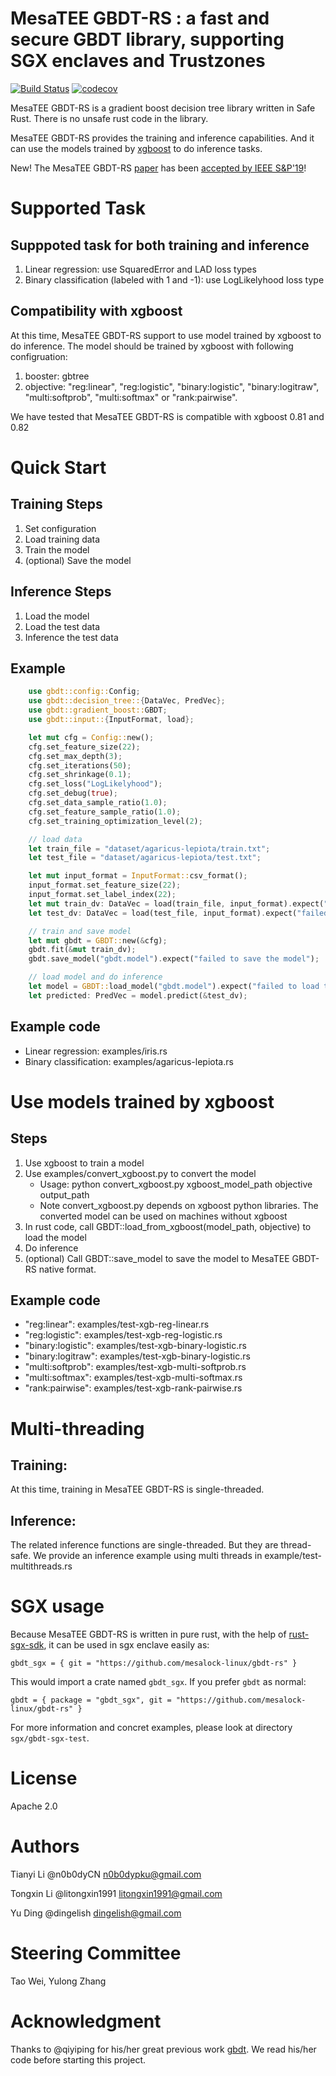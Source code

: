 # MesaTEE GBDT-RS : a fast and secure GBDT library, supporting SGX enclaves and Trustzones

[![Build Status](https://ci.mesalock-linux.org/api/badges/mesalock-linux/gbdt-rs/status.svg)](https://ci.mesalock-linux.org/mesalock-linux/gbdt-rs)
[![codecov](https://codecov.io/gh/mesalock-linux/gbdt-rs/branch/master/graph/badge.svg)](https://codecov.io/gh/mesalock-linux/gbdt-rs)

MesaTEE GBDT-RS is a gradient boost decision tree library written in Safe Rust. There is no unsafe rust code in the library. 

MesaTEE GBDT-RS provides the training and inference capabilities. And it can use the models trained by [xgboost](https://xgboost.readthedocs.io/en/latest/) to do inference tasks.

New! The MesaTEE GBDT-RS [paper](gbdt.pdf) has been [accepted by IEEE S&P'19](https://www.ieee-security.org/TC/SP2019/program-posters.html)!


# Supported Task
## Supppoted task for both training and inference
1. Linear regression: use SquaredError and LAD loss types 
2. Binary classification (labeled with 1 and -1): use LogLikelyhood loss type
## Compatibility with xgboost 
At this time, MesaTEE GBDT-RS support to use model trained by xgboost to do inference.  The model should be trained by xgboost with following configruation:

1. booster: gbtree
2. objective: "reg:linear", "reg:logistic", "binary:logistic", "binary:logitraw", "multi:softprob", "multi:softmax" or "rank:pairwise".

We have tested that MesaTEE GBDT-RS is compatible with xgboost 0.81 and 0.82

# Quick Start
## Training Steps
1. Set configuration
2. Load training data
3. Train the model
4. (optional) Save the model

## Inference Steps
1. Load the model
2. Load the test data
3. Inference the test data

## Example
``` rust
    use gbdt::config::Config;
    use gbdt::decision_tree::{DataVec, PredVec};
    use gbdt::gradient_boost::GBDT;
    use gbdt::input::{InputFormat, load};

    let mut cfg = Config::new();
    cfg.set_feature_size(22);
    cfg.set_max_depth(3);
    cfg.set_iterations(50);
    cfg.set_shrinkage(0.1);
    cfg.set_loss("LogLikelyhood"); 
    cfg.set_debug(true);
    cfg.set_data_sample_ratio(1.0);
    cfg.set_feature_sample_ratio(1.0);
    cfg.set_training_optimization_level(2);

    // load data
    let train_file = "dataset/agaricus-lepiota/train.txt";
    let test_file = "dataset/agaricus-lepiota/test.txt";

    let mut input_format = InputFormat::csv_format();
    input_format.set_feature_size(22);
    input_format.set_label_index(22);
    let mut train_dv: DataVec = load(train_file, input_format).expect("failed to load training data");
    let test_dv: DataVec = load(test_file, input_format).expect("failed to load test data");

    // train and save model
    let mut gbdt = GBDT::new(&cfg);
    gbdt.fit(&mut train_dv);
    gbdt.save_model("gbdt.model").expect("failed to save the model");

    // load model and do inference
    let model = GBDT::load_model("gbdt.model").expect("failed to load the model");
    let predicted: PredVec = model.predict(&test_dv);
```
## Example code
* Linear regression: examples/iris.rs
*  Binary classification: examples/agaricus-lepiota.rs

# Use models trained by xgboost

## Steps
1. Use xgboost to train a model
2. Use examples/convert_xgboost.py to convert the model
    * Usage: python convert_xgboost.py xgboost_model_path objective output_path
    * Note convert_xgboost.py depends on xgboost python libraries. The converted model can be used on machines without xgboost
3. In rust code, call GBDT::load_from_xgboost(model_path, objective) to load the model
4. Do inference
5. (optional) Call GBDT::save_model to save the model to MesaTEE GBDT-RS native format. 

## Example code
* "reg:linear": examples/test-xgb-reg-linear.rs
* "reg:logistic": examples/test-xgb-reg-logistic.rs
* "binary:logistic": examples/test-xgb-binary-logistic.rs 
* "binary:logitraw": examples/test-xgb-binary-logistic.rs 
* "multi:softprob": examples/test-xgb-multi-softprob.rs
* "multi:softmax": examples/test-xgb-multi-softmax.rs 
* "rank:pairwise": examples/test-xgb-rank-pairwise.rs

# Multi-threading
## Training:
At this time, training in MesaTEE GBDT-RS is single-threaded.
## Inference:
The related inference functions are single-threaded. But they are thread-safe. We provide an inference example using multi threads in example/test-multithreads.rs

# SGX usage
Because MesaTEE GBDT-RS is written in pure rust, with the help of [rust-sgx-sdk](https://github.com/baidu/rust-sgx-sdk), it can be used in sgx enclave easily as:

```
gbdt_sgx = { git = "https://github.com/mesalock-linux/gbdt-rs" }
```

This would import a crate named `gbdt_sgx`. If you prefer `gbdt` as normal:

```
gbdt = { package = "gbdt_sgx", git = "https://github.com/mesalock-linux/gbdt-rs" }
```

For more information and concret examples, please look at directory `sgx/gbdt-sgx-test`.

# License

Apache 2.0

# Authors

Tianyi Li @n0b0dyCN <n0b0dypku@gmail.com>

Tongxin Li @litongxin1991 <litongxin1991@gmail.com>

Yu Ding @dingelish <dingelish@gmail.com>

# Steering Committee
Tao Wei, Yulong Zhang

# Acknowledgment

Thanks to @qiyiping for his/her great previous work [gbdt](https://github.com/qiyiping/gbdt). We read his/her code before starting this project.
